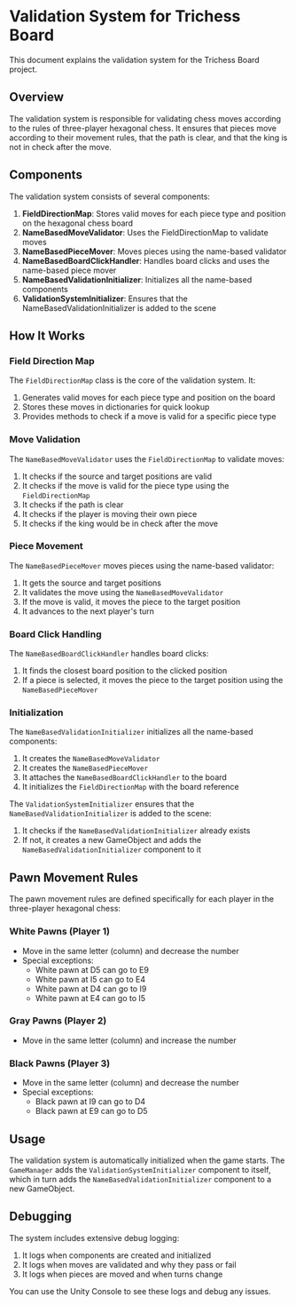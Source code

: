# Validation System for Trichess Board

This document explains the validation system for the Trichess Board project.

## Overview

The validation system is responsible for validating chess moves according to the rules of three-player hexagonal chess. It ensures that pieces move according to their movement rules, that the path is clear, and that the king is not in check after the move.

## Components

The validation system consists of several components:

1. **FieldDirectionMap**: Stores valid moves for each piece type and position on the hexagonal chess board
2. **NameBasedMoveValidator**: Uses the FieldDirectionMap to validate moves
3. **NameBasedPieceMover**: Moves pieces using the name-based validator
4. **NameBasedBoardClickHandler**: Handles board clicks and uses the name-based piece mover
5. **NameBasedValidationInitializer**: Initializes all the name-based components
6. **ValidationSystemInitializer**: Ensures that the NameBasedValidationInitializer is added to the scene

## How It Works

### Field Direction Map

The `FieldDirectionMap` class is the core of the validation system. It:

1. Generates valid moves for each piece type and position on the board
2. Stores these moves in dictionaries for quick lookup
3. Provides methods to check if a move is valid for a specific piece type

### Move Validation

The `NameBasedMoveValidator` uses the `FieldDirectionMap` to validate moves:

1. It checks if the source and target positions are valid
2. It checks if the move is valid for the piece type using the `FieldDirectionMap`
3. It checks if the path is clear
4. It checks if the player is moving their own piece
5. It checks if the king would be in check after the move

### Piece Movement

The `NameBasedPieceMover` moves pieces using the name-based validator:

1. It gets the source and target positions
2. It validates the move using the `NameBasedMoveValidator`
3. If the move is valid, it moves the piece to the target position
4. It advances to the next player's turn

### Board Click Handling

The `NameBasedBoardClickHandler` handles board clicks:

1. It finds the closest board position to the clicked position
2. If a piece is selected, it moves the piece to the target position using the `NameBasedPieceMover`

### Initialization

The `NameBasedValidationInitializer` initializes all the name-based components:

1. It creates the `NameBasedMoveValidator`
2. It creates the `NameBasedPieceMover`
3. It attaches the `NameBasedBoardClickHandler` to the board
4. It initializes the `FieldDirectionMap` with the board reference

The `ValidationSystemInitializer` ensures that the `NameBasedValidationInitializer` is added to the scene:

1. It checks if the `NameBasedValidationInitializer` already exists
2. If not, it creates a new GameObject and adds the `NameBasedValidationInitializer` component to it

## Pawn Movement Rules

The pawn movement rules are defined specifically for each player in the three-player hexagonal chess:

### White Pawns (Player 1)
- Move in the same letter (column) and decrease the number
- Special exceptions:
  - White pawn at D5 can go to E9
  - White pawn at I5 can go to E4
  - White pawn at D4 can go to I9
  - White pawn at E4 can go to I5

### Gray Pawns (Player 2)
- Move in the same letter (column) and increase the number

### Black Pawns (Player 3)
- Move in the same letter (column) and decrease the number
- Special exceptions:
  - Black pawn at I9 can go to D4
  - Black pawn at E9 can go to D5

## Usage

The validation system is automatically initialized when the game starts. The `GameManager` adds the `ValidationSystemInitializer` component to itself, which in turn adds the `NameBasedValidationInitializer` component to a new GameObject.

## Debugging

The system includes extensive debug logging:

1. It logs when components are created and initialized
2. It logs when moves are validated and why they pass or fail
3. It logs when pieces are moved and when turns change

You can use the Unity Console to see these logs and debug any issues.
